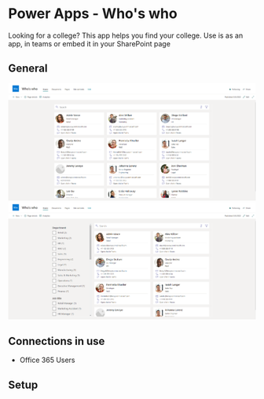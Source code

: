 # Power Apps - Who's who
Looking for a college? This app helps you find your college. Use is as an app, in teams or embed it in your SharePoint page

## General

![](/AppPreview1.png)
![](/AppPreview2.png)

## Connections in use
* Office 365 Users

## Setup
